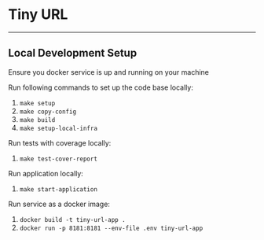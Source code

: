 # Tiny URL

---

## Local Development Setup

Ensure you docker service is up and running on your machine 

Run following commands to set up the code base locally:
1. `make setup`
2. `make copy-config`
3. `make build`
4. `make setup-local-infra`

Run tests with coverage locally:
1. `make test-cover-report`

Run application locally:
1. `make start-application`

Run service as a docker image:
1. `docker build -t tiny-url-app .`
2. `docker run -p 8181:8181 --env-file .env tiny-url-app`
